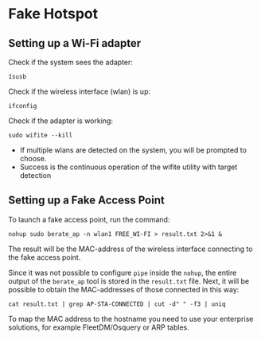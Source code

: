 # Fake Hotspot

## Setting up a Wi-Fi adapter

Check if the system sees the adapter:
```
1susb
```

Check if the wireless interface (wlan) is up:
```
ifconfig
```

Check if the adapter is working:
```
sudo wifite --kill
```

* If multiple wlans are detected on the system, you will be prompted to choose.
* Success is the continuous operation of the wifite utility with target detection

## Setting up a Fake Access Point

To launch a fake access point, run the command:
```
nohup sudo berate_ap -n wlan1 FREE_WI-FI > result.txt 2>&1 &
```

The result will be the MAC-address of the wireless interface connecting to the fake access point.

Since it was not possible to configure `pipe` inside the `nohup`, the entire output of the `berate_ap` tool is stored in the `result.txt` file. Next, it will be possible to obtain the MAC-addresses of those connected in this way:
```
cat result.txt | grep AP-STA-CONNECTED | cut -d" " -f3 | uniq
```

To map the MAC address to the hostname you need to use your enterprise solutions, for example FleetDM/Osquery or ARP tables.